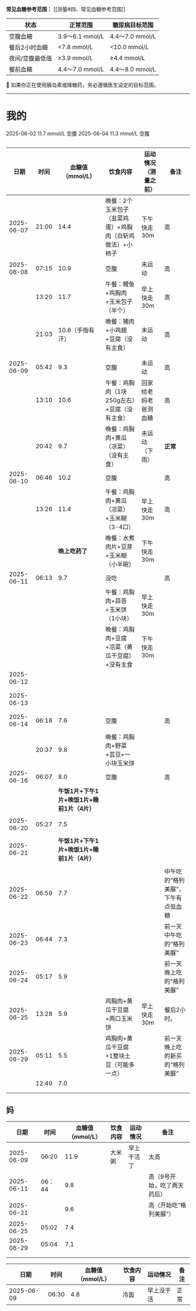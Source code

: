 **常见血糖参考范围：**
[[测量#四、常见血糖参考范围]]

| 状态       | 正常范围           | 糖尿病目标范围        |
| -------- | -------------- | -------------- |
| 空腹血糖     | 3.9～6.1 mmol/L | 4.4～7.0 mmol/L |
| 餐后2小时血糖  | <7.8 mmol/L    | <10.0 mmol/L   |
| 夜间/空腹最低值 | ≥3.9 mmol/L    | ≥4.4 mmol/L    |
| 餐前血糖     | 4.4～7.0 mmol/L | 4.4～8.0 mmol/L |
📌 如果你正在使用胰岛素或降糖药，务必遵循医生设定的目标范围。

---
# 我的
2025-06-02 11.7 mmol/L 空腹
2025-06-04 11.3 mmol/L 空腹

## 

| 日期         | 时间    | 血糖值（mmol/L）                 | 饮食内容                           | 运动情况（测量之前） | 备注                 |
| ---------- | ----- | --------------------------- | ------------------------------ | ---------- | ------------------ |
| 2025-06-07 | 21:00 | 14.4                        | 晚餐：2个玉米包子（韭菜鸡蛋）+鸡胸肉（白斩鸡做法）+小柿子 | 下午快走30m    | 高                  |
| 2025-06-08 | 07:15 | 10.9                        | 空腹                             | 未运动        | 高                  |
|            | 13:20 | 11.7                        | 午餐：鲤鱼+鸡胸肉+玉米包子（半个）             | 早上快走30m    | 高                  |
|            | 21:03 | 10.8（手指有汗）                  | 晚餐：猪肉+小鸡翅+豆腐（没有主食）             | 未运动        | 高                  |
|            |       |                             |                                |            |                    |
|            |       |                             |                                |            |                    |
| 2025-06-09 | 05:42 | 9.3                         | 空腹                             | 未运动        | 高                  |
|            | 13:10 | 10.6                        | 午餐：鸡胸肉（1块250g左右）+豆腐（没有主食）      | 回家给老妈老爸测血糖 | 高                  |
|            | 20:42 | 9.7                         | 晚餐：鸡胸肉+黄瓜（凉菜）（没有主食）            | 未运动（下雨）    | **正常**             |
| 2025-06-10 | 06:46 | 10.2                        | 空腹                             |            | 高                  |
|            | 13:26 | 11.4                        | 午餐：鸡胸肉+黄瓜（凉菜）+玉米糊（3-4口）        | 早上快走30m    | 高                  |
|            |       | **晚上吃药了**                   | 晚餐：水煮肉片+豆芽+玉米糊（小半碗）            | 下午快走30m    |                    |
| 2025-06-11 | 06:13 | 9.7                         | 没吃                             |            | 高                  |
|            |       |                             | 午餐：鸡胸肉+蒜苔+玉米饼（1小块）             | 早上快走30m    |                    |
|            |       |                             | 晚餐：鸡胸肉+豆腐+凉菜（黄瓜干豆腐）+没有主食       | 下午快走30m    |                    |
| 2025-06-12 |       |                             |                                |            |                    |
|            |       |                             |                                |            |                    |
|            |       |                             |                                |            |                    |
| 2025-06-13 |       |                             |                                |            |                    |
|            |       |                             |                                |            |                    |
|            |       |                             |                                |            |                    |
| 2025-06-14 | 06:18 | 7.6                         | 空腹                             |            | 高                  |
|            |       |                             |                                |            |                    |
|            | 20:37 | 9.8                         | 晚餐：鸡胸肉+野菜+芸豆+一小块玉米饼            |            |                    |
| 2025-06-16 | 06:07 | 8.0                         | 空腹                             |            | 高                  |
|            |       | **午饭1片+下午1片+晚饭1片+睡前1片（4片）** |                                |            |                    |
|            |       |                             |                                |            |                    |
| 2025-06-20 | 05:27 | 7.5                         |                                |            |                    |
|            |       |                             |                                |            |                    |
| 2025-06-21 |       | **午饭1片+下午1片+晚饭1片+睡前1片（4片）** |                                |            |                    |
|            |       |                             |                                |            |                    |
| 2025-06-22 | 06:59 | 7.7                         |                                |            | 中午吃的“格列美脲”，下午有点低血糖 |
| 2025-06-23 | 06:44 | 7.3                         |                                |            | 前一天中午吃的“格列美脲”      |
| 2025-06-24 | 05:17 | 5.9                         |                                |            | 前一天晚上吃的“格列美脲”      |
| 2025-06-25 | 13:28 | 5.9                         | 鸡胸肉+黄瓜干豆腐+两口玉米饼                | 早上快走30m    | 餐后2小时。             |
| 2025-06-29 | 05:11 | 5.5                         | 鸡胸肉+黄瓜干豆腐+1整块土豆（可能多一点）         |            | 前一天晚上吃的新买的“格列美脲”   |
|            | 12:49 | 7.0                         |                                |            |                    |
|            |       |                             |                                |            |                    |
|            |       |                             |                                |            |                    |

## 妈

| 日期         | 时间    | 血糖值（mmol/L） | 饮食内容 | 运动情况  | 备注             |
| ---------- | ----- | ----------- | ---- | ----- | -------------- |
| 2025-06-09 | 06:20 | 11.9        | 大米粥  | 早上干活了 | 太高             |
| 2025-06-11 | 06：44 | 9.8         |      |       | 高（9号开始，吃了两天药后） |
| 2025-06-21 |       | 9.6         |      |       | 高（开始吃“格列美脲”）   |
| 2025-06-25 | 05:02 | 7.4         |      |       |                |
| 2025-06-29 | 05:04 | 7.1         |      |       |                |
|            |       |             |      |       |                |
|            |       |             |      |       |                |



| 日期         | 时间    | 血糖值（mmol/L） | 饮食内容 | 运动情况  | 备注  |
| ---------- | ----- | ----------- | ---- | ----- | --- |
| 2025-06-09 | 06:30 | 4.8         | 冷面   | 早上没干活 | 正常  |

